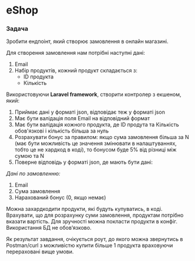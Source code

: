 # eShop

### Задача
Зробити ендпоінт, який створює замовлення в онлайн магазині.

Для створення замовлення нам потрібні наступні дані:
1) Email
2) Набір продуктів, кожний продукт складається з:
   - ID продукта
   - Кількість

Використовуючи **Laravel framework**, створити контролер з екшеном, який:
1) Приймає дані у форматі json, відповідає теж у форматі json
2) Має бути валідація поля Email на відповідний формат
3) Має бути валідація кожного продукта, де ID продута та Кількість обов'язкові і кількість більша за нуль
4) Розрахувати бонус за правилом: якщо сума замовлення більша за N (має бути можливість це значення змінювати в налаштуваннях, тобто це не хардкод в коді), то бонусом буде 5% від різниці між сумою та N
5) Поверне відповідь у форматі json, де мають бути дані:

*Дані по замовленню:*
1) Email
2) Сума замовлення
3) Нарахований бонус (0, якщо немає)


Можна захардкодити продукти, які будуть купуватись, в коді.
Врахувати, що для розрахунку суми замовлення, продуктам потрібно вказати вартість.
Для зручності можна покласти продукти в конфіг. Використання БД не обов’язково.


Як результат завдання, очікується роут, до якого можна звернутись в Postman/curl з можливістю купити більше 1 продукта враховуючи перераховані вище умови. 
